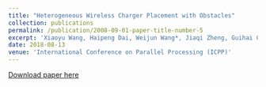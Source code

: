 ```yaml
---
title: "Heterogeneous Wireless Charger Placement with Obstacles"
collection: publications
permalink: /publication/2008-09-01-paper-title-number-5
excerpt: 'Xiaoyu Wang, Haipeng Dai, Weijun Wang*, Jiaqi Zheng, Guihai Chen, Wanchun Dou and Xiaobing Wu.'
date: 2018-08-13
venue: 'International Conference on Parallel Processing (ICPP)'
---
```


[Download paper here](http://weijunalexwang.github.io/files/08714083.pdf)
